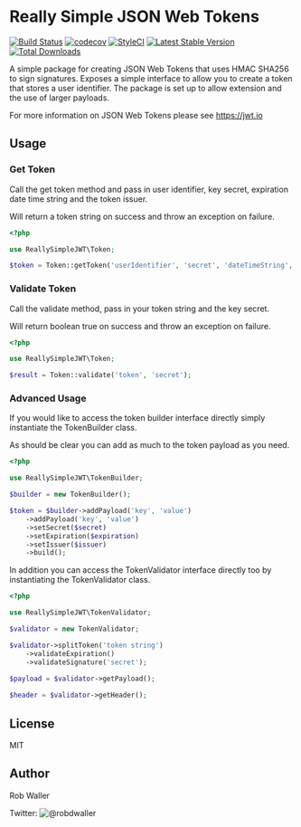 # Really Simple JSON Web Tokens
[![Build Status](https://travis-ci.org/RobDWaller/ReallySimpleJWT.svg?branch=master)](https://travis-ci.org/RobDWaller/ReallySimpleJWT) [![codecov](https://codecov.io/gh/RobDWaller/ReallySimpleJWT/branch/master/graph/badge.svg)](https://codecov.io/gh/RobDWaller/ReallySimpleJWT) [![StyleCI](https://styleci.io/repos/82379868/shield?branch=master)](https://styleci.io/repos/82379868) [![Latest Stable Version](https://poser.pugx.org/rbdwllr/reallysimplejwt/v/stable)](https://packagist.org/packages/rbdwllr/reallysimplejwt) [![Total Downloads](https://poser.pugx.org/rbdwllr/reallysimplejwt/downloads)](https://packagist.org/packages/rbdwllr/reallysimplejwt)

A simple package for creating JSON Web Tokens that uses HMAC SHA256 to sign
signatures. Exposes a simple interface to allow you to create a token that stores a user identifier. The package is set up to allow extension and the use of larger payloads.

For more information on JSON Web Tokens please see https://jwt.io

## Usage

### Get Token

Call the get token method and pass in user identifier, key secret, expiration 
date time string and the token issuer.

Will return a token string on success and throw an exception on failure.

```php
<?php

use ReallySimpleJWT\Token;

$token = Token::getToken('userIdentifier', 'secret', 'dateTimeString', 'issuerIdentifier');
```

### Validate Token

Call the validate method, pass in your token string and the key secret. 

Will return boolean true on success and throw an exception on failure.

```php
<?php

use ReallySimpleJWT\Token;

$result = Token::validate('token', 'secret');
```

### Advanced Usage

If you would like to access the token builder interface directly simply instantiate the TokenBuilder class.

As should be clear you can add as much to the token payload as you need.

```php
<?php

use ReallySimpleJWT\TokenBuilder;

$builder = new TokenBuilder();

$token = $builder->addPayload('key', 'value')
    ->addPayload('key', 'value')
    ->setSecret($secret)
    ->setExpiration($expiration)
    ->setIssuer($issuer)
    ->build();
```

In addition you can access the TokenValidator interface directly too by instantiating the TokenValidator class.

```php
<?php

use ReallySimpleJWT\TokenValidator;

$validator = new TokenValidator;

$validator->splitToken('token string')
    ->validateExpiration()
    ->validateSignature('secret');
        
$payload = $validator->getPayload();

$header = $validator->getHeader();
```

## License

MIT

## Author

Rob Waller

Twitter: ![@robdwaller](https://twitter.com/RobDWaller)